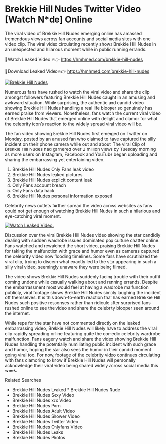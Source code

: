 ﻿# Brekkie Hill Nudes Twitter Video [Watch N*de] Online

The viral video of ﻿Brekkie Hill Nudes emerging online has amassed tremendous views across fan accounts and social media sites with one video clip. The viral video circulating recently shows ﻿Brekkie Hill Nudes in an unexpected and hilarious moment while in public running errands. 

🔴Watch Leaked Video 🔥👉  https://hmhmed.com/brekkie-hill-nudes 

🔴Download Leaked Video🔥👉  https://hmhmed.com/brekkie-hill-nudes 

[![Brekkie Hill Nudes](https://i.imgur.com/dJHk4Zq.gif)](https://hmhmed.com/brekkie-hill-nudes)

Numerous fans have rushed to watch the viral video and share the clip amongst followers featuring ﻿Brekkie Hill Nudes caught in an amusing and awkward situation. While surprising, the authentic and candid video showing ﻿Brekkie Hill Nudes handling a real life blooper so genuinely has earned praise from viewers. Nonetheless, fans watch the current viral video of ﻿Brekkie Hill Nudes that emerged online with delight and clamor for what the celebrity icon’s reaction to the widely spread viral video will be.

The fan video showing ﻿Brekkie Hill Nudes first emerged on Twitter on Monday, posted by an amused fan who claimed to have captured the silly incident on their phone camera while out and about. The viral Clip of ﻿Brekkie Hill Nudes had garnered over 2 million views by Tuesday morning as more users on Instagram, Facebook and YouTube began uploading and sharing the embarrassing yet entertaining video. 

1. ﻿Brekkie Hill Nudes Only Fans leak video
2. ﻿Brekkie Hill Nudes leaked pictures
3. ﻿Brekkie Hill Nudes explicit content leak
4. Only Fans account breach
5. Only Fans data hack
6. ﻿Brekkie Hill Nudes personal information exposed

Celebrity news outlets further spread the video across websites as fans could not get enough of watching ﻿Brekkie Hill Nudes in such a hilarious and eye-catching viral moment. 

[![Watch Leaked Video.](https://miro.medium.com/v2/resize:fit:828/format:webp/1*cilzJN44JGOrTw9NJCrNHA.gif "Watch Leaked Video")](https://hmhmed.com/brekkie-hill-nudes)

Discussion over the viral ﻿Brekkie Hill Nudes video showing the star candidly dealing with sudden wardrobe issues dominated pop culture chatter online. Fans watched and rewatched the short video, praising ﻿Brekkie Hill Nudes for taking the malfunction with grace and humor even as cameras captured the celebrity video now flooding timelines. Some fans have scrutinized the viral clip, trying to discern what exactly led to the star appearing in such a silly viral video, seemingly unaware they were being filmed.

The video shows ﻿Brekkie Hill Nudes suddenly facing trouble with their outfit coming undone while casually walking about and running errands. Despite the embarrassment most would feel at having a wardrobe malfunction publicly, viral footage shows ﻿Brekkie Hill Nudes simply laughing the incident off themselves. It is this down-to-earth reaction that has earned ﻿Brekkie Hill Nudes such positive responses rather than ridicule after surprised fans rushed online to see the video and share the celebrity blooper seen around the internet.  

While reps for the star have not commented directly on the leaked embarrassing video, ﻿Brekkie Hill Nudes will likely have to address the viral clip rapidly spreading online featuring quite the comedic celebrity wardrobe malfunction. Fans eagerly watch and share the video showing ﻿Brekkie Hill Nudes handling the potentially humiliating public incident with such grace and humor, hoping the star also sees the humor in their candid moment going viral too. For now, footage of the celebrity video continues circulating with fans clamoring to know if ﻿Brekkie Hill Nudes will personally acknowledge their viral video being shared widely across social media this week.

Related Searches
* ﻿Brekkie Hill Nudes Leaked
﻿* Brekkie Hill Nudes Nude
* ﻿Brekkie Hill Nudes Sexy Video
* ﻿Brekkie Hill Nudes xxx Video
* ﻿Brekkie Hill Nudes Porn
* ﻿Brekkie Hill Nudes Adult Video
* ﻿Brekkie Hill Nudes Shower Video
* ﻿Brekkie Hill Nudes Twitter Video
* ﻿Brekkie Hill Nudes Onlyfans Video
* ﻿Brekkie Hill Nudes Leaks
* ﻿Brekkie Hill Nudes Photos